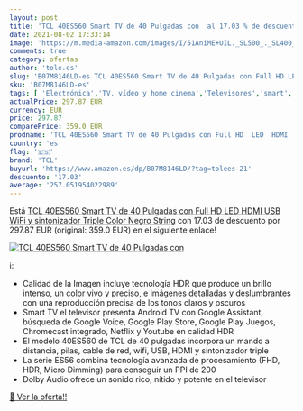 ```yaml
---
layout: post
title: 'TCL 40ES560 Smart TV de 40 Pulgadas con  al 17.03 % de descuento'
date: 2021-08-02 17:33:14
image: 'https://m.media-amazon.com/images/I/51AniME+UIL._SL500_._SL400_.jpg'
comments: true
category: ofertas
author: 'tole.es'
slug: 'B07M8146LD-es TCL 40ES560 Smart TV de 40 Pulgadas con Full HD LED HDMI...'
sku: 'B07M8146LD-es'
tags: [ 'Electrónica','TV, vídeo y home cinema','Televisores','smart','tcl','tv', ]
actualPrice: 297.87 EUR
currency: EUR
price: 297.87
comparePrice: 359.0 EUR
prodname: 'TCL 40ES560 Smart TV de 40 Pulgadas con Full HD  LED  HDMI  USB  WiFi y sintonizador Triple  Color Negro String'
country: 'es'
flag: '🇪🇸'
brand: 'TCL'
buyurl: 'https://www.amazon.es/dp/B07M8146LD/?tag=tolees-21'
descuento: '17.03'
average: '257.051954022989'
---
```


Está [TCL 40ES560 Smart TV de 40 Pulgadas con Full HD  LED  HDMI  USB  WiFi y sintonizador Triple  Color Negro String](https://www.amazon.es/dp/B07M8146LD/?tag=tolees-21) con 17.03 de descuento por 297.87 EUR (original: 359.0 EUR) en el siguiente enlace!

[![TCL 40ES560 Smart TV de 40 Pulgadas con ](https://m.media-amazon.com/images/I/51AniME+UIL._SL500_._SL400_.jpg)](https://www.amazon.es/dp/B07M8146LD/?tag=tolees-21)

ℹ️:

- Calidad de la Imagen incluye tecnología HDR que produce un brillo intenso, un color vivo y preciso, e imágenes detalladas y deslumbrantes con una reproducción precisa de los tonos claros y oscuros
- Smart TV el televisor presenta Android TV con Google Assistant, búsqueda de Google Voice, Google Play Store, Google Play Juegos, Chromecast integrado, Netflix y Youtube en calidad HDR
- El modelo 40ES560 de TCL de 40 pulgadas incorpora un mando a distancia, pilas, cable de red, wifi, USB, HDMI y sintonizador triple
- La serie ES56 combina tecnología avanzada de procesamiento (FHD, HDR, Micro Dimming) para conseguir un PPI de 200
- Dolby Audio ofrece un sonido rico, nítido y potente en el televisor

[🛒 Ver la oferta!!](https://www.amazon.es/dp/B07M8146LD/?tag=tolees-21)
